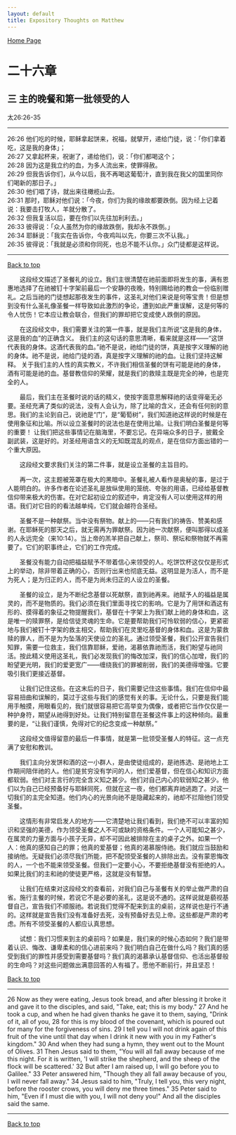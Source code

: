 ```yaml
---
layout: default
title: Expository Thoughts on Matthew
---
```

[ Home Page ]({{site.baseurl}}/index) <br>

<a name="0"></a>
# 二十六章 

## 三 主的晚餐和第一批领受的人

太26:26-35

***

26:26 他们吃的时候，耶稣拿起饼来，祝福，就擘开，递给门徒，说：「你们拿着吃，这是我的身体」；<br>
26:27 又拿起杯来，祝谢了，递给他们，说：「你们都喝这个；<br>
26:28 因为这是我立约的血，为多人流出来，使罪得赦。<br>
26:29 但我告诉你们，从今以后，我不再喝这葡萄汁，直到我在我父的国里同你们喝新的那日子。」<br>
26:30 他们唱了诗，就出来往橄榄山去。<br>
26:31 那时，耶稣对他们说：「今夜，你们为我的缘故都要跌倒。因为经上记着说：我要击打牧人，羊就分散了。<br>
26:32 但我复活以后，要在你们以先往加利利去。」<br>
26:33 彼得说：「众人虽然为你的缘故跌倒，我却永不跌倒。」<br>
26:34 耶稣说：「我实在告诉你，今夜鸡叫以先，你要三次不认我。」<br>
26:35 彼得说：「我就是必须和你同死，也总不能不认你。」众门徒都是这样说。<br>

***

[Back to top](#0)

&emsp;&emsp;这段经文描述了圣餐礼的设立。我们主很清楚在祂前面即将发生的事，满有恩惠地选择了在祂被钉十字架前最后一个安静的夜晚，特别赐给祂的教会一份临别赠礼。之后当祂的门徒想起那夜发生的事件，这圣礼对他们来说是何等宝贵！但是想到没有什么圣礼像圣餐一样导致如此激烈的争论，遭到如此严重误解，这是何等的令人忧伤！它本应让教会联合，但我们的罪却把它变成使人跌倒的原因。

&emsp;&emsp;在这段经文中，我们需要关注的第一件事，就是我们主所说“这是我的身体，这是我的血”的正确含义。
我们主的这句话的意思清晰，看来就是这样——“这饼代表我的身体。这酒代表我的血。”祂不是说，祂给门徒的饼，真是按字义理解的祂的身体。祂不是说，祂给门徒的酒，真是按字义理解的祂的血。让我们坚持这解释。
关于我们主的人性的真实教义，不许我们相信圣餐的饼有可能是祂的身体，酒有可能是祂的血。基督教信仰的荣耀，就是我们的救赎主既是完全的神，也是完全的人。

&emsp;&emsp;最后，我们主在圣餐时说的话的精义，使按字面意思解释祂的话变得毫无必要。圣经充满了类似的说法，没有人会认为，除了比喻的含义，还会有任何别的意思。我们的主论到自己，说祂是“门”，是“葡萄树”，我们知道祂这样说的时候是在使用象征和比喻。所以设立圣餐时的说法也是在使用比喻。让我们明白圣餐是何等的重要！
让我们把这些事情记在脑海里，不要忘记。在异端众多的日子，披戴全副武装，这是好的。对圣经用语含义的无知既混乱的观点，是在信仰方面出错的一个重大原因。

&emsp;&emsp;这段经文要求我们关注的第二件事，就是设立圣餐的主旨目的。

&emsp;&emsp;再一次，这主题被笼罩在极大的黑暗中。圣餐礼被人看作是奥秘的事，是过于人能明白的。许多作者在论述圣礼是放纵使用的笼统、夸张的用语，已经给基督教信仰带来极大的伤害。在对它起初设立的叙述中，肯定没有人可以使用这样的用语。我们对它目的的看法越单纯，它们就会越符合圣经。

&emsp;&emsp;圣餐不是一种献祭。当中没有祭物。献上的——只有我们的祷告、赞美和感谢。在耶稣死的那天之后，就无需再为罪献祭。因为祂一次献祭，便叫那得以成圣的人永远完全（来10:14）。当上帝的羔羊把自己献上，祭司、祭坛和祭物就不再需要了。它们的职事终止，它们的工作完成。

&emsp;&emsp;圣餐没有能力自动把福益赋予不带着信心来领受的人。吃饼饮杯这仅仅是形式上的举动，除非带着正确的心，否则行出来也彻底无益。这明显是为活人，而不是为死人；是为归正的人，而不是为尚未归正的人设立的圣餐。

&emsp;&emsp;圣餐的设立，是为不断纪念基督以死献祭，直到祂再来。祂赋予人的福益是属灵的，而不是物质的。我们必须在我们里面寻找它的影响。它是为了用饼和酒这有形的、摸得着的象征之物提醒我们，基督在十字架上为我们献上祂的身体和血，这是唯一的赎罪祭，是给信徒灵魂的生命。它是要帮助我们可怜软弱的信心，更紧密地与我们被钉十字架的救主相交，帮助我们在灵里吃基督的身体和血。这是为蒙救赎的罪人，而不是为为坠落的天使设立的圣礼。通过领受圣餐，我们公开宣告我们知罪，需要一位救主，我们信靠耶稣，爱祂，渴慕依靠祂而活，我们盼望与祂同活。按此精义使用这圣礼，我们必发现我们的悔改加深，我们的信心加增，我们的盼望更光明，我们的爱更宽广——缠绕我们的罪被削弱，我们的美德得增强。它要吸引我们更接近基督。

&emsp;&emsp;让我们记住这些。在这末后的日子，我们需要记住这些事情。我们在信仰中最容易扭曲和误解的，莫过于这些与我们的感觉有关的事。无论什么，只要是我们能用手触摸，用眼看见的，我们就很容易把它高举变为偶像，或者把它当作仅仅是一种护身符，期望从祂得到好处。让我们特别留意在圣餐这件事上的这种倾向。最重要的是，“让我们谨慎，免得对它的纪念变成一种献祭。”

&emsp;&emsp;这段经文值得留意的最后一件事情，就是第一批领受圣餐人的特征。这一点充满了安慰和教训。

&emsp;&emsp;我们主向分发饼和酒的这一小群人，是由使徒组成的，是祂拣选、是祂地上工作期间陪伴祂的人。他们是贫穷没有学问的人，他们爱基督，但在信心和知识方面都软弱。他们对主言行的完全含义知之甚少。他们对自己内心的软弱知之甚少。他们以为自己已经预备好与耶稣同死，但就在这一夜，他们都离弃祂逃跑了。对这一切我们的主完全知道。他们内心的光景向祂不是隐藏起来的，祂却不拦阻他们领受圣餐。

&emsp;&emsp;这情形有非常启发人的地方——它清楚地让我们看到，我们绝不可以丰富的知识和坚强的美德，作为领受圣餐之人不可或缺的资格条件。一个人可能知之甚少，在属灵的力量方面与小孩子无异，却不可因此被排除在主的桌子之外。如果一个人：他真的感知自己的罪；他真的爱基督；他真的渴慕服侍祂。我们就应当鼓励和接纳他。无疑我们必须尽我们所能，把不配领受圣餐的人排除出去。没有蒙恩悔改的人，一个也不能来领受圣餐。但我们一定要小心，不要拒绝基督没有拒绝的人。如果比我们的主和祂的使徒更严格，这就是没有智慧。

&emsp;&emsp;让我们在结束对这段经文的查看前，对我们自己与圣餐有关的举止做严肃的自省。施行主餐的时候，若说它不是必要的圣礼，这是说不通的。这样说就是藐视基督自己，宣告我们不顺服祂。若说我们觉得不配来到主的桌前，这样说也是行不通的。这样就是宣告我们没有准备好去死，没有预备好去见上帝。这些都是严肃的考虑。所有不领受圣餐的人都应认真思想。

&emsp;&emsp;试想：我们习惯来到主的桌前吗？如果是，我们来的时候心态如何？我们是带着认识、悔改、谦卑柔和的信心进前来吗？我们明白自己在做什么吗？我们真的感受到我们的罪性并感受到需要基督吗？我们真的渴慕承认基督信仰、也活出基督般的生命吗？对这些问题做出满意回答的人有福了。愿他不断前行，并且坚忍！

[Back to top](#0)

***

26 Now as they were eating, Jesus took bread, and after blessing it broke it and gave it to the disciples, and said, "Take, eat; this is my body." 27 And he took a cup, and when he had given thanks he gave it to them, saying, "Drink of it, all of you, 28 for this is my blood of the covenant, which is poured out for many for the forgiveness of sins. 29 I tell you I will not drink again of this fruit of the vine until that day when I drink it new with you in my Father's kingdom." 30 And when they had sung a hymn, they went out to the Mount of Olives. 31 Then Jesus said to them, "You will all fall away because of me this night. For it is written, 'I will strike the shepherd, and the sheep of the flock will be scattered.' 32 But after I am raised up, I will go before you to Galilee." 33 Peter answered him, "Though they all fall away because of you, I will never fall away." 34 Jesus said to him, "Truly, I tell you, this very night, before the rooster crows, you will deny me three times." 35 Peter said to him, "Even if I must die with you, I will not deny you!" And all the disciples said the same.

***

[Back to top](#0)
